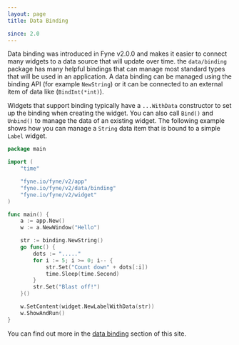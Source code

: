 ```yaml
---
layout: page
title: Data Binding

since: 2.0
---
```


Data binding was introduced in Fyne v2.0.0 and makes it easier to connect
many widgets to a data source that will update over time.
the `data/binding` package has many helpful bindings that can manage most standard
types that will be used in an application.
A data binding can be managed using the binding API (for example `NewString`)
or it can be connected to an external item of data like (`BindInt(*int)`).

Widgets that support binding typically have a `...WithData` constructor to
set up the binding when creating the widget. You can also call `Bind()` and
`Unbind()` to manage the data of an existing widget.
The following example shows how you can manage a `String` data item that
is bound to a simple `Label` widget.

```go
package main

import (
	"time"

	"fyne.io/fyne/v2/app"
	"fyne.io/fyne/v2/data/binding"
	"fyne.io/fyne/v2/widget"
)

func main() {
	a := app.New()
	w := a.NewWindow("Hello")

	str := binding.NewString()
	go func() {
		dots := "....."
		for i := 5; i >= 0; i-- {
			str.Set("Count down" + dots[:i])
			time.Sleep(time.Second)
		}
		str.Set("Blast off!")
	}()

	w.SetContent(widget.NewLabelWithData(str))
	w.ShowAndRun()
}
```

You can find out more in the [data binding](/binding/) section of this site.
